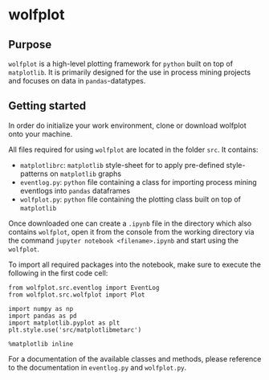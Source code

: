 # wolfplot
## Purpose
`wolfplot` is a high-level plotting framework for `python` built on top of `matplotlib`. It is primarily designed for the use in process mining projects and focuses on data in `pandas`-datatypes.

## Getting started
In order do initialize your work environment, clone or download wolfplot onto your machine.

All files required for using `wolfplot` are located in the folder `src`. It contains:
* `matplotlibrc`: `matplotlib` style-sheet for to apply pre-defined style-patterns on `matplotlib` graphs
* `eventlog.py`: `python` file containing a class for importing process mining eventlogs into `pandas` dataframes
* `wolfplot.py`: `python` file containing the plotting class built on top of `matplotlib`

Once downloaded one can create a `.ipynb` file in the directory which also contains `wolfplot`, open it from the console from the working directory via the command `jupyter notebook <filename>.ipynb` and start using the `wolfplot`.

To import all required packages into the notebook, make sure to execute the following in the first code cell:

```
from wolfplot.src.eventlog import EventLog
from wolfplot.src.wolfplot import Plot

import numpy as np
import pandas as pd
import matplotlib.pyplot as plt
plt.style.use('src/matplotlibmetarc')

%matplotlib inline
```

For a documentation of the available classes and methods, please reference to the documentation in `eventlog.py` and `wolfplot.py`. 
